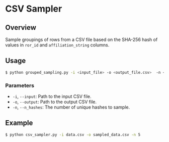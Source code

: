 # CSV Sampler

## Overview

Sample groupings of rows from a CSV file based on the SHA-256 hash of values in `ror_id` and `affiliation_string` columns.


## Usage

```bash
$ python grouped_sampling.py -i <input_file> -o <output_file.csv>  -n <number_of_hashes>
```

### Parameters

- `-i`, `--input`: Path to the input CSV file.
- `-o`, `--output`: Path to the output CSV file.
- `-n`, `--n_hashes`: The number of unique hashes to sample.

## Example
```bash
$ python csv_sampler.py -i data.csv -o sampled_data.csv -n 5
```